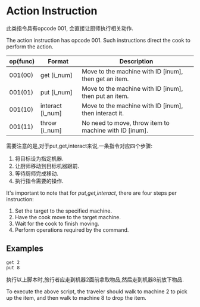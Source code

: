 # Action Instruction

 此类指令具有opcode 001, 会直接让厨师执行相关动作.

The action instruction has opcode 001. Such instructions direct the cook to perform the action.

| op(func) | Format | Description|
|------|-------|----------|
| 001(00) | get [i_num] | Move to the machine with ID [inum], then get an item.|
| 001(01) | put [i_num] | Move to the machine with ID [inum], then put an item.|
| 001(10) | interact [i_num] | Move to the machine with ID [inum], then interact it.|
| 001(11) | throw [i_num] | No need to move, throw item to machine with ID [inum].|

需要注意的是,对于put,get,interact来说,一条指令对应四个步骤:
1. 将目标设为指定机器.
2. 让厨师移动到目标机器跟前.
3. 等待厨师完成移动.
4. 执行指令需要的操作.

It's important to note that for *put,get,interact*, there are four steps per instruction:
1. Set the target to the specified machine.
2. Have the cook move to the target machine.
3. Wait for the cook to finish moving.
4. Perform operations required by the command.

## Examples

```
get 2
put 8
```

执行以上脚本时,旅行者应走到机器2面前拿取物品,然后走到机器8前放下物品.

To execute the above script, the traveler should walk to machine 2 to pick up the item, and then walk to machine 8 to drop the item.


